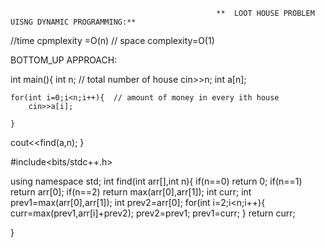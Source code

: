                                                   **  LOOT HOUSE PROBLEM UISNG DYNAMIC PROGRAMMING:**
                                                    
//time cpmplexity =O(n)
// space complexity=O(1)

BOTTOM_UP APPROACH:




int main(){
int n; // total number of house
    cin>>n;
    int a[n];
    
    for(int i=0;i<n;i++){  // amount of money in every ith house
        cin>>a[i];
      
    }
cout<<find(a,n);
}


#include<bits/stdc++.h>

using namespace std;
    int find(int arr[],int n){
    if(n==0) return 0;
    if(n==1) return arr[0];
    if(n==2) return max(arr[0],arr[1]);
       int curr;
    int prev1=max(arr[0],arr[1]);
    int prev2=arr[0];
   for(int i=2;i<n;i++){
      curr=max(prev1,arr[i]+prev2);
     prev2=prev1;
     prev1=curr;
     }
    return curr;

}
